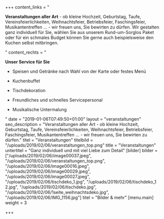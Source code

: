 +++
content_links = "<p><strong>Veranstaltungen aller Art</strong> - ob  kleine Hochzeit, Geburtstag, Taufe, Vereinsfeierlichkeiten, Weihnachtsfeier, Betriebsfeier, Faschingsfeier, Musikantentreffen ... - wir freuen uns, Sie bewirten zu dürfen. Wir gestalten ganz individuell für Sie, wählen Sie aus unserem Rund-um-Sorglos Paket oder für ein schmales Budget können Sie gerne auch beispielsweise den Kuchen selbst mitbringen.</p>"
content_rechts = "<p><strong>Unser Service für Sie</strong></p><ul><li><p>Speisen und Getränke nach Wahl von der Karte oder festes Menü</p></li><li><p>Kuchenbuffet</p></li><li><p>Tischdekoration</p></li><li><p>Freundliches und schnelles Servicepersonal</p></li><li><p>Musikalische Untermalung</p></li></ul>"
date = "2019-01-06T07:49:50+01:00"
layout = "veranstaltungen"
seo_description = "Veranstaltungen aller Art - ob kleine Hochzeit, Geburtstag, Taufe, Vereinsfeierlichkeiten, Weihnachtsfeier, Betriebsfeier, Faschingsfeier, Musikantentreffen ... - wir freuen uns, Sie bewirten zu dürfen."
titel = "Veranstaltungen"
titelbild = "/uploads/2019/02/06/veranstaltungen_top.png"
title = "Veranstaltungen"
untertitel = "Ganz individuell und mit viel Liebe zum Detail"
[bilder]
bilder = ["/uploads/2019/02/06/image00037.jpeg", "/uploads/2019/02/06/veranstaltungen_top.png", "/uploads/2019/02/06/image00016.jpeg", "/uploads/2019/02/06/image00029.jpeg", "/uploads/2019/02/06/image00027.jpeg", "/uploads/2019/02/06/tischdeko_1.jpg", "/uploads/2019/02/06/tischdeko_1 2.jpg", "/uploads/2019/02/06/tischdeko.jpg", "/uploads/2019/02/06/1seite_weihnachtsdeko.jpg", "/uploads/2019/02/06/IMG_1156.jpg"]
titel = "Bilder & mehr"
[menu.main]
weight = 3

+++
